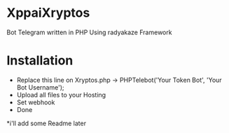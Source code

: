 # XppaiXryptos
Bot Telegram written in PHP
Using radyakaze Framework

# Installation
* Replace this line on Xryptos.php -> PHPTelebot('Your Token Bot', 'Your Bot Username');<br>
* Upload all files to your Hosting<br>
* Set webhook<br>
* Done<br>

*i'll add some Readme later
